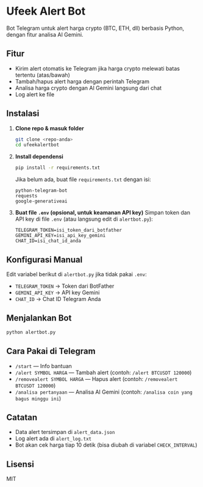 # Ufeek Alert Bot

Bot Telegram untuk alert harga crypto (BTC, ETH, dll) berbasis Python, dengan fitur analisa AI Gemini.

## Fitur

- Kirim alert otomatis ke Telegram jika harga crypto melewati batas tertentu (atas/bawah)
- Tambah/hapus alert harga dengan perintah Telegram
- Analisa harga crypto dengan AI Gemini langsung dari chat
- Log alert ke file

## Instalasi

1. **Clone repo & masuk folder**
   ```bash
   git clone <repo-anda>
   cd ufeekalertbot
   ```
2. **Install dependensi**
   ```bash
   pip install -r requirements.txt
   ```
   Jika belum ada, buat file `requirements.txt` dengan isi:
   ```
   python-telegram-bot
   requests
   google-generativeai
   ```
3. **Buat file `.env` (opsional, untuk keamanan API key)**
   Simpan token dan API key di file `.env` (atau langsung edit di `alertbot.py`):
   ```env
   TELEGRAM_TOKEN=isi_token_dari_botfather
   GEMINI_API_KEY=isi_api_key_gemini
   CHAT_ID=isi_chat_id_anda
   ```

## Konfigurasi Manual

Edit variabel berikut di `alertbot.py` jika tidak pakai `.env`:

- `TELEGRAM_TOKEN` → Token dari BotFather
- `GEMINI_API_KEY` → API key Gemini
- `CHAT_ID` → Chat ID Telegram Anda

## Menjalankan Bot

```bash
python alertbot.py
```

## Cara Pakai di Telegram

- `/start` — Info bantuan
- `/alert SYMBOL HARGA` — Tambah alert (contoh: `/alert BTCUSDT 120000`)
- `/removealert SYMBOL HARGA` — Hapus alert (contoh: `/removealert BTCUSDT 120000`)
- `/analisa pertanyaan` — Analisa AI Gemini (contoh: `/analisa coin yang bagus minggu ini`)

## Catatan

- Data alert tersimpan di `alert_data.json`
- Log alert ada di `alert_log.txt`
- Bot akan cek harga tiap 10 detik (bisa diubah di variabel `CHECK_INTERVAL`)

## Lisensi

MIT

